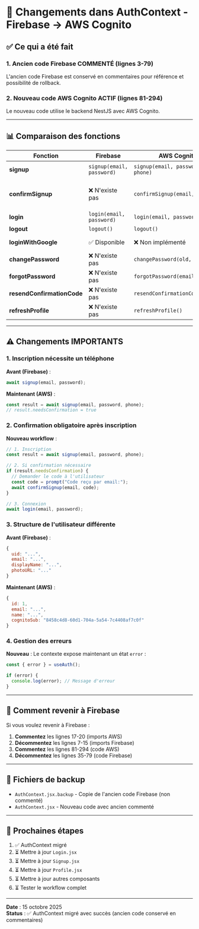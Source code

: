 # 🔄 Changements dans AuthContext - Firebase → AWS Cognito

## ✅ Ce qui a été fait

### 1. Ancien code Firebase **COMMENTÉ** (lignes 3-79)
L'ancien code Firebase est conservé en commentaires pour référence et possibilité de rollback.

### 2. Nouveau code AWS Cognito **ACTIF** (lignes 81-294)
Le nouveau code utilise le backend NestJS avec AWS Cognito.

---

## 📊 Comparaison des fonctions

| Fonction | Firebase | AWS Cognito | Changements |
|----------|----------|-------------|-------------|
| **signup** | `signup(email, password)` | `signup(email, password, phone)` | ⚠️ **Téléphone obligatoire** |
| **confirmSignup** | ❌ N'existe pas | `confirmSignup(email, code)` | ✅ **NOUVEAU** - Obligatoire après inscription |
| **login** | `login(email, password)` | `login(email, password)` | ✅ Compatible |
| **logout** | `logout()` | `logout()` | ✅ Compatible |
| **loginWithGoogle** | ✅ Disponible | ❌ Non implémenté | ⚠️ À ajouter si nécessaire |
| **changePassword** | ❌ N'existe pas | `changePassword(old, new)` | ✅ **NOUVEAU** |
| **forgotPassword** | ❌ N'existe pas | `forgotPassword(email)` | ✅ **NOUVEAU** |
| **resendConfirmationCode** | ❌ N'existe pas | `resendConfirmationCode(email)` | ✅ **NOUVEAU** |
| **refreshProfile** | ❌ N'existe pas | `refreshProfile()` | ✅ **NOUVEAU** |

---

## ⚠️ Changements IMPORTANTS

### 1. Inscription nécessite un téléphone

**Avant (Firebase)** :
```javascript
await signup(email, password);
```

**Maintenant (AWS)** :
```javascript
const result = await signup(email, password, phone);
// result.needsConfirmation = true
```

### 2. Confirmation obligatoire après inscription

**Nouveau workflow** :
```javascript
// 1. Inscription
const result = await signup(email, password, phone);

// 2. Si confirmation nécessaire
if (result.needsConfirmation) {
  // Demander le code à l'utilisateur
  const code = prompt("Code reçu par email:");
  await confirmSignup(email, code);
}

// 3. Connexion
await login(email, password);
```

### 3. Structure de l'utilisateur différente

**Avant (Firebase)** :
```javascript
{
  uid: "...",
  email: "...",
  displayName: "...",
  photoURL: "..."
}
```

**Maintenant (AWS)** :
```javascript
{
  id: 1,
  email: "...",
  name: "...",
  cognitoSub: "8458c4d8-60d1-704a-5a54-7c4408af7c0f"
}
```

### 4. Gestion des erreurs

**Nouveau** : Le contexte expose maintenant un état `error` :
```javascript
const { error } = useAuth();

if (error) {
  console.log(error); // Message d'erreur
}
```

---

## 🔧 Comment revenir à Firebase

Si vous voulez revenir à Firebase :

1. **Commentez** les lignes 17-20 (imports AWS)
2. **Décommentez** les lignes 7-15 (imports Firebase)
3. **Commentez** les lignes 81-294 (code AWS)
4. **Décommentez** les lignes 35-79 (code Firebase)

---

## 📝 Fichiers de backup

- `AuthContext.jsx.backup` - Copie de l'ancien code Firebase (non commenté)
- `AuthContext.jsx` - Nouveau code avec ancien commenté

---

## 🚀 Prochaines étapes

1. ✅ AuthContext migré
2. ⏳ Mettre à jour `Login.jsx`
3. ⏳ Mettre à jour `Signup.jsx`
4. ⏳ Mettre à jour `Profile.jsx`
5. ⏳ Mettre à jour autres composants
6. ⏳ Tester le workflow complet

---

**Date** : 15 octobre 2025  
**Status** : ✅ AuthContext migré avec succès (ancien code conservé en commentaires)
